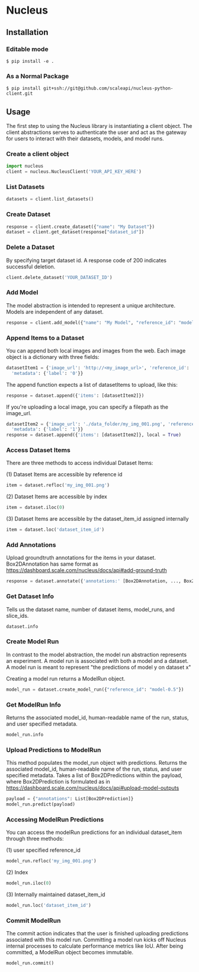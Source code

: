 # Nucleus

## Installation

### Editable mode

`$ pip install -e . `

### As a Normal Package

`$ pip install git+ssh://git@github.com/scaleapi/nucleus-python-client.git`

## Usage

The first step to using the Nucleus library is instantiating a client object.
The client abstractions serves to authenticate the user and act as the gateway
for users to interact with their datasets, models, and model runs.

### Create a client object
```python
import nucleus
client = nucleus.NucleusClient('YOUR_API_KEY_HERE')
```

### List Datasets
```python
datasets = client.list_datasets()
```

### Create Dataset
```python
response = client.create_dataset({"name": "My Dataset"})
dataset = client.get_dataset(response["dataset_id"])
```

### Delete a Dataset
By specifying target dataset id.
A response code of 200 indicates successful deletion.
```python
client.delete_dataset('YOUR_DATASET_ID')
```

### Add Model
The model abstraction is intended to represent a unique architecture.
Models are independent of any dataset.

```python
response = client.add_model({"name": "My Model", "reference_id": "model-0.5", "metadata": {"iou_thr": 0.5}})
```

### Append Items to a Dataset
You can append both local images and images from the web.
Each image object is a dictionary with three fields:
```python
datasetItem1 = {'image_url': 'http://<my_image_url>', 'reference_id': 'my_image_name.jpg',
  'metadata': {'label': '0'}}
```

The append function expects a list of datasetItems to upload, like this:
```python
response = dataset.append({'items': [datasetItem2]})
```

If you're uploading a local image, you can specify a filepath as the image_url.
```python
datasetItem2 = {'image_url': './data_folder/my_img_001.png', 'reference_id': 'my_img_001.png',
  'metadata': {'label': '1'}}
response = dataset.append({'items': [datasetItem2]}, local = True)
```

### Access Dataset Items
There are three methods to access individual Dataset Items:

(1) Dataset Items are accessible by reference id
```python
item = dataset.refloc('my_img_001.png')
```
(2) Dataset Items are accessible by index
```python
item = dataset.iloc(0)
```
(3) Dataset Items are accessible by the dataset_item_id assigned internally
```python
item = dataset.loc('dataset_item_id')
```

### Add Annotations
Upload groundtruth annotations for the items in your dataset.
Box2DAnnotation has same format as https://dashboard.scale.com/nucleus/docs/api#add-ground-truth
```python
response = dataset.annotate({'annotations:' [Box2DAnnotation, ..., Box2DAnnotation]})
```

### Get Dataset Info
Tells us the dataset name, number of dataset items, model_runs, and slice_ids.
```python
dataset.info
```

### Create Model Run
In contrast to the model abstraction, the model run abstraction
represents an experiment. A model run is associated with both a model and
a dataset.  A model run is meant to represent "the predictions of model y on
dataset x"

Creating a model run returns a ModelRun object.
```python
model_run = dataset.create_model_run({"reference_id": "model-0.5"})
```

### Get ModelRun Info
Returns the associated model_id, human-readable name of the run, status, and user specified metadata.
```python
model_run.info
```

### Upload Predictions to ModelRun
This method populates the model_run object with predictions.
Returns the associated model_id, human-readable name of the run, status, and user specified metadata.
Takes a list of Box2DPredictions within the payload, where Box2DPrediction
is formulated as in https://dashboard.scale.com/nucleus/docs/api#upload-model-outputs
```python
payload = {"annotations": List[Box2DPrediction]}
model_run.predict(payload)
```

### Accessing ModelRun Predictions
You can access the modelRun predictions for an individual dataset_item through three methods:

(1) user specified reference_id
```python
model_run.refloc('my_img_001.png')
```
(2) Index
```python
model_run.iloc(0)
```
(3) Internally maintained dataset_item_id
```python
model_run.loc('dataset_item_id')
```

### Commit ModelRun
The commit action indicates that the user is finished uploading predictions associated
with this model run.  Committing a model run kicks off Nucleus internal processes
to calculate performance metrics like IoU. After being committed, a ModelRun object becomes immutable.
```python
model_run.commit()
```

